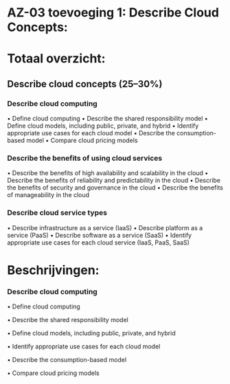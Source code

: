 # AZ-03 toevoeging 1: Describe Cloud Concepts:

# Totaal overzicht:
## Describe cloud concepts (25–30%)
### Describe cloud computing
• Define cloud computing
• Describe the shared responsibility model
• Define cloud models, including public, private, and hybrid
• Identify appropriate use cases for each cloud model
• Describe the consumption-based model
• Compare cloud pricing models
### Describe the benefits of using cloud services
• Describe the benefits of high availability and scalability in the cloud
• Describe the benefits of reliability and predictability in the cloud
• Describe the benefits of security and governance in the cloud
• Describe the benefits of manageability in the cloud
### Describe cloud service types
• Describe infrastructure as a service (IaaS)
• Describe platform as a service (PaaS)
• Describe software as a service (SaaS)
• Identify appropriate use cases for each cloud service (IaaS, PaaS, SaaS)


# Beschrijvingen:
### Describe cloud computing
• Define cloud computing

• Describe the shared responsibility model

• Define cloud models, including public, private, and hybrid

• Identify appropriate use cases for each cloud model

• Describe the consumption-based model

• Compare cloud pricing models